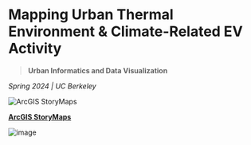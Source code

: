 # Mapping Urban Thermal Environment & Climate-Related EV Activity

> **Urban Informatics and Data Visualization**

_Spring 2024 | UC Berkeley_

![ArcGIS StoryMaps](https://storymaps.arcgis.com/static/images/logo.png?v=24.16-0416) 

**[ArcGIS StoryMaps](https://arcg.is/1GfKiX)**

![image](https://github.com/ZeyuWu2001/Mapping-Urban-Thermal-Environment-and-Climate-Related-EV-Activity/assets/124930537/4939206d-85cf-4571-a36f-82d316b4fb85)
